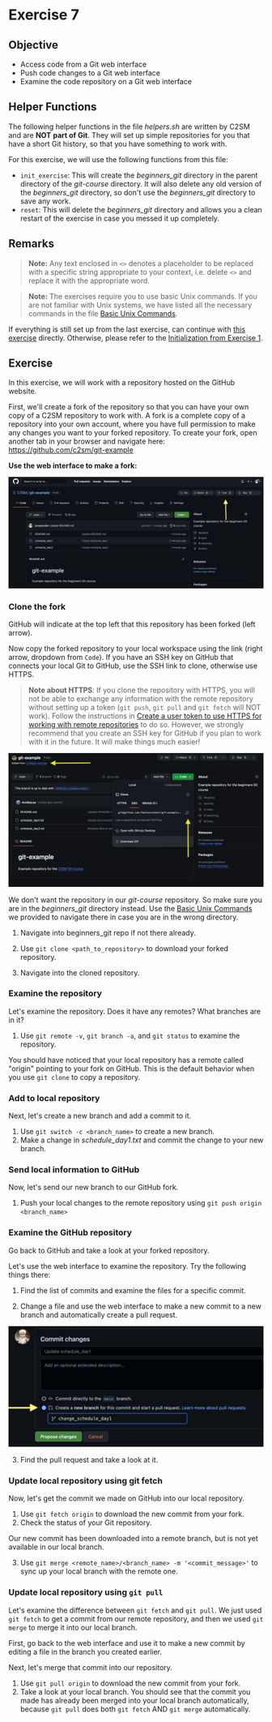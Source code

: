 # Exercise 7

## Objective
* Access code from a Git web interface
* Push code changes to a Git web interface
* Examine the code repository on a Git web interface

## Helper Functions
The following helper functions in the file *helpers.sh* are written by C2SM and are **NOT** **part of Git**. They will set up simple repositories for you that have a short Git history, so that you have something to work with.

For this exercise, we will use the following functions from this file:
   * `init_exercise`: This will create the *beginners_git* directory in the parent directory of the *git-course* directory. It will also delete any old version of the *beginners_git* directory, so don't use the *beginners_git* directory to save any work.
   * `reset`: This will delete the *beginners_git* directory and allows you a clean restart of the exercise in case you messed it up completely.

## Remarks   

> **Note:** Any text enclosed in `<>` denotes a placeholder to be replaced with a specific string appropriate to your context, i.e. delete `<>` and replace it with the appropriate word.

> **Note:** The exercises require you to use basic Unix commands. If you are not familiar with Unix systems, we have listed all the necessary commands in the file [Basic Unix Commands](Unix_Commands.md).

If everything is still set up from the last exercise, can continue with [this exercise](#exercise) directly.
Otherwise, please refer to the [Initialization from Exercise 1](Exercise_1_basic_commands.md#initialization).

## Exercise

In this exercise, we will work with a repository hosted on the GitHub website.

First, we'll create a fork of the repository so that you can have your own copy of a C2SM repository to work with.  A fork is a complete copy of a repository into your own account, where you have full permission to make any changes you want to your forked repository. To create your fork, open another tab in your browser and navigate here: https://github.com/c2sm/git-example

**Use the web interface to make a fork:**

![Fork.png](images/Fork.png)

### Clone the fork

GitHub will indicate at the top left that this repository has been forked (left arrow).


Now copy the forked repository to your local workspace using the link (right arrow, dropdown from `Code`). If you have an SSH key on GitHub that connects your local Git to GitHub, use the SSH link to clone, otherwise use HTTPS.

> **Note about HTTPS**: If you clone the repository with HTTPS, you will not be able to exchange any information with the remote repository without setting up a token (`git push`, `git pull` and `git fetch` will NOT work). Follow the instructions in [Create a user token to use HTTPS for working with remote repositories](token.md) to do so.
However, we strongly recommend that you create an SSH key for GitHub if you plan to work with it in the future. It will make things much easier!

![Forked_Repo_view.png](images/Forked_Repo_view.png)

We don't want the repository in our _git-course_ repository. So make sure you are in the _beginners_git_ directory instead. Use the [Basic Unix Commands](Unix_Commands.md) we provided to navigate there in case you are in the wrong directory.

1. Navigate into beginners_git repo if not there already.

2. Use `git clone <path_to_repository>` to download your forked repository.

3. Navigate into the cloned repository.

### Examine the repository
Let's examine the repository.  Does it have any remotes?  What branches are in it?  

1. Use `git remote -v`, `git branch -a`, and `git status` to examine the repository.

You should have noticed that your local repository has a remote called "origin" pointing to your fork on GitHub.  This is the default behavior when you use `git clone` to copy a repository.

### Add to local repository
Next, let's create a new branch and add a commit to it.

1. Use `git switch -c <branch_name>` to create a new branch.
2. Make a change in *schedule_day1.txt* and commit the change to your new branch.

### Send local information to GitHub

Now, let's send our new branch to our GitHub fork.
1. Push your local changes to the remote repository using `git push origin <branch_name>`

### Examine the GitHub repository

Go back to GitHub and take a look at your forked repository.  

Let's use the web interface to examine the repository. Try the following things there:

1. Find the list of commits and examine the files for a specific commit.  

2. Change a file and use the web interface to make a new commit to a new branch and automatically create a pull request.

![Edit_file_PR.png](images/Edit_file_PR.png)

3. Find the pull request and take a look at it.

### Update local repository using git fetch

Now, let's get the commit we made on GitHub into our local repository.   

1. Use `git fetch origin` to download the new commit from your fork.
2. Check the status of your Git repository.

Our new commit has been downloaded into a remote branch, but is not yet available in our local branch.


3. Use `git merge <remote_name>/<branch_name> -m '<commit_message>'` to sync up your local branch with the remote one.

### Update local repository using `git pull`

Let's examine the difference between `git fetch` and `git pull`. We just used `git fetch` to get a commit from our remote repository, and then we used `git merge` to merge it into our local branch.  

First, go back to the web interface and use it to make a new commit by editing a file in the branch you created earlier.

Next, let's merge that commit into our repository.

1. Use `git pull origin` to download the new commit from your fork.
2. Take a look at your local branch. You should see that the commit you made has already been merged into your local branch automatically, because `git pull` does both `git fetch` AND `git merge` automatically.